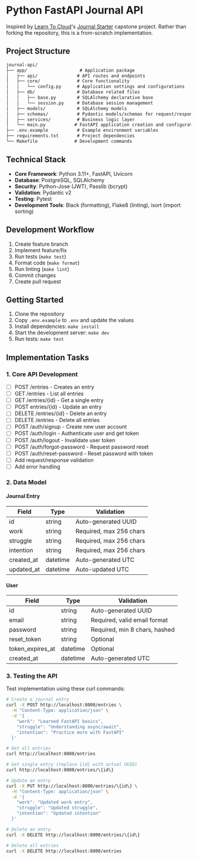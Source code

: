 # Python FastAPI Journal API

Inspired by [Learn To Cloud](https://learntocloud.guide/)'s [Journal Starter](https://github.com/learntocloud/journal-starter) capstone project. Rather than forking the repository, this is a from-scratch implementation.

## Project Structure

```txt
journal-api/
├── app/                    # Application package
│   ├── api/               # API routes and endpoints
│   ├── core/              # Core functionality
│   │   └── config.py      # Application settings and configurations
│   ├── db/                # Database related files
│   │   ├── base.py        # SQLAlchemy declarative base
│   │   └── session.py     # Database session management
│   ├── models/            # SQLAlchemy models
│   ├── schemas/           # Pydantic models/schemas for request/response
│   ├── services/          # Business logic layer
│   └── main.py           # FastAPI application creation and configuration
├── .env.example           # Example environment variables
├── requirements.txt       # Project dependencies
└── Makefile              # Development commands
```

## Technical Stack

- **Core Framework**: Python 3.11+, FastAPI, Uvicorn
- **Database**: PostgreSQL, SQLAlchemy
- **Security**: Python-Jose (JWT), Passlib (bcrypt)
- **Validation**: Pydantic v2
- **Testing**: Pytest
- **Development Tools**: Black (formatting), Flake8 (linting), isort (import sorting)

## Development Workflow

1. Create feature branch
2. Implement feature/fix
3. Run tests (`make test`)
4. Format code (`make format`)
5. Run linting (`make lint`)
6. Commit changes
7. Create pull request

## Getting Started

1. Clone the repository
2. Copy `.env.example` to `.env` and update the values
3. Install dependencies: `make install`
4. Start the development server: `make dev`
5. Run tests: `make test`

## Implementation Tasks

### 1. Core API Development

- [ ] POST /entries - Creates an entry
- [ ] GET /entries - List all entries
- [ ] GET /entries/{id} - Get a single entry
- [ ] POST entries/\{id\} - Update an entry
- [ ] DELETE /entries/{id} - Delete an entry
- [ ] DELETE /entries - Delete all entries
- [ ] POST /auth/signup - Create new user account
- [ ] POST /auth/login - Authenticate user and get token
- [ ] POST /auth/logout - Invalidate user token
- [ ] POST /auth/forgot-password - Request password reset
- [ ] POST /auth/reset-password - Reset password with token
- [ ] Add request/response validation
- [ ] Add error handling

### 2. Data Model

#### Journal Entry

| Field      | Type     | Validation              |
| ---------- | -------- | ----------------------- |
| id         | string   | Auto-generated UUID     |
| work       | string   | Required, max 256 chars |
| struggle   | string   | Required, max 256 chars |
| intention  | string   | Required, max 256 chars |
| created_at | datetime | Auto-generated UTC      |
| updated_at | datetime | Auto-updated UTC        |

#### User

| Field            | Type     | Validation                    |
| ---------------- | -------- | ----------------------------- |
| id               | string   | Auto-generated UUID           |
| email            | string   | Required, valid email format  |
| password         | string   | Required, min 8 chars, hashed |
| reset_token      | string   | Optional                      |
| token_expires_at | datetime | Optional                      |
| created_at       | datetime | Auto-generated UTC            |

### 3. Testing the API

Test implementation using these curl commands:

```bash
# Create a journal entry
curl -X POST http://localhost:8000/entries \
  -H "Content-Type: application/json" \
  -d '{
    "work": "Learned FastAPI basics",
    "struggle": "Understanding async/await",
    "intention": "Practice more with FastAPI"
  }'
```

```bash
# Get all entries
curl http://localhost:8000/entries
```

```bash
# Get single entry (replace {id} with actual UUID)
curl http://localhost:8000/entries/\{id\}
```

```bash
# Update an entry
curl -X PUT http://localhost:8000/entries/\{id\} \
  -H "Content-Type: application/json" \
  -d '{
    "work": "Updated work entry",
    "struggle": "Updated struggle",
    "intention": "Updated intention"
  }'
```

``` bash
# Delete an entry
curl -X DELETE http://localhost:8000/entries/\{id\}
```

```bash
# Delete all entries
curl -X DELETE http://localhost:8000/entries
```
